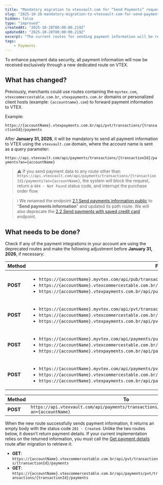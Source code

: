 ```yaml
---
title: "Mandatory migration to vtexvault.com for “Send Payments” request"
slug: "2025-10-28-mandatory-migration-to-vtexvault-com-for-send-payments-request"
hidden: false
type: "improved"
createdAt: "2025-10-28T00:00:00.219Z"
updatedAt: "2025-10-28T00:00:00.219Z"
excerpt: "The current routes for sending payment information will be replaced with the new route vtexvault.com."
tags:
    - Payments
---
```


To enhance payment data security, all payment information will now be received exclusively through a new dedicated route on VTEX.

## What has changed?

Previously, merchants could use routes containing the `myvtex.com`, `vtexcommercestable.com.br`, `vtexpayments.com.br` domains or personalized client hosts (example: `{accountname}.com`) to forward payment information to VTEX.

Example:

`https://{accountName}.vtexpayments.com.br/api/pvt/transactions/{transactionId}/payments`

After **January 31, 2026**, it will be mandatory to send all payment information to VTEX using the `vtexvault.com` domain, where the account name is sent as a query parameter:

`https://api.vtexvault.com/api/payments/transactions/{transactionId}/payments?an={accountName}`

> ⚠️ If you send payment data to any route other than `https://api.vtexvault.com/api/payments/transactions/{transactionId}/payments?an={accountName}`, the system will block the request, return a `404 - Not Found` status code, and interrupt the purchase order flow.

> ℹ️ We renamed the endpoint [2.1 Send payments information public](https://developers.vtex.com/docs/api-reference/payments-gateway-api#post-/api/pub/transactions/-transactionId-/payments?endpoint=post-/api/pub/transactions/-transactionId-/payments) to "**Send payments information**" and updated its path route. We will also deprecate the [2.2 Send payments with saved credit card](https://developers.vtex.com/docs/api-reference/payments-gateway-api#post-/api/pvt/transactions/-transactionId-/payments?endpoint=post-/api/pvt/transactions/-transactionId-/payments) endpoint.

## What needs to be done?

Check if any of the payment integrations in your account are using the deprecated routes and make the following adjustment before **January 31, 2026**, if necessary:

| **Method** | **From** |
|-----------|----------|
| **POST** | <ul><li>`https://{accountName}.myvtex.com/api/pub/transactions/{transactionId}/payments`</li><li>`https://{accountName}.vtexcommercestable.com.br/api/pub/transactions/{transactionId}/payments`</li><li>`https://{accountName}.vtexpayments.com.br/api/pub/transactions/{transactionId}/payments`</li></ul> |
| **POST** | <ul><li>`https://{accountName}.myvtex.com/api/pvt/transactions/{transactionId}/payments`</li><li>`https://{accountName}.vtexcommercestable.com.br/api/pvt/transactions/{transactionId}/payments`</li><li>`https://{accountName}.vtexpayments.com.br/api/pvt/transactions/{transactionId}/payments`</li></ul> |
| **POST** | <ul><li>`https://{accountName}.myvtex.com/api/payments/pub/transactions/{transactionId}/payments`</li><li>`https://{accountName}.vtexcommercestable.com.br/api/payments/pub/transactions/{transactionId}/payments`</li><li>`https://{accountName}.vtexpayments.com.br/api/payments/pub/transactions/{transactionId}/payments`</li></ul> |
| **POST** | <ul><li>`https://{accountName}.myvtex.com/api/payments/pvt/transactions/{transactionId}/payments`</li><li>`https://{accountName}.vtexcommercestable.com.br/api/payments/pvt/transactions/{transactionId}/payments`</li><li>`https://{accountName}.vtexpayments.com.br/api/payments/pvt/transactions/{transactionId}/payments`</li></ul> |

| **Method** | **To** |
|-----------|----------|
| **POST** | `https://api.vtexvault.com/api/payments/transactions/{transactionId}/payments?an={accountName}` |

When the new route successfully sends payment information, it returns an empty body with the status code `201 - Created`. Unlike the two routes below, it doesn’t return payment details. If your current implementation relies on the returned information, you must call the [Get payment details](https://developers.vtex.com/docs/api-reference/payments-gateway-api#get-/api/pvt/transactions/-transactionId-/payments/-paymentId-?endpoint=get-/api/pvt/transactions/-transactionId-/payments/-paymentId-) route after migration to retrieve it:

- **GET**: `https://{accountName}.vtexcommercestable.com.br/api/pvt/transactions/{transactionId}/payments`
- **GET**: `https://{accountName}.vtexcommercestable.com.br/api/payments/pvt/transactions/{transactionId}/payments`